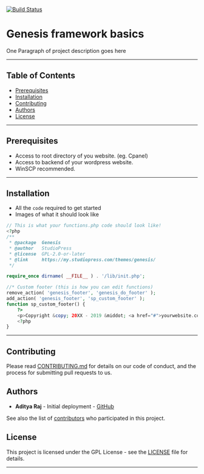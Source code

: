 [![Build Status](https://travis-ci.org/github/training-kit.svg?branch=master)](https://www.wprumors.com/)

# Genesis framework basics

One Paragraph of project description goes here

---

## Table of Contents

- [Prerequisites](#Prerequisites)
- [Installation](#installation)
- [Contributing](#contributing)
- [Authors](#authors)
- [License](#license)

---

## Prerequisites

- Access to root directory of you website. (eg. Cpanel)
- Access to backend  of your wordpress website.
- WinSCP recommended. 

---

## Installation

- All the `code` required to get started
- Images of what it should look like

```php
// This is what your functions.php code should look like!
<?php
/**
 * @package  Genesis
 * @author   StudioPress
 * @license  GPL-2.0-or-later
 * @link     https://my.studiopress.com/themes/genesis/
 */

require_once dirname( __FILE__ ) . '/lib/init.php';

//* Custom footer (this is how you can edit functions)
remove_action( 'genesis_footer', 'genesis_do_footer' );
add_action( 'genesis_footer', 'sp_custom_footer' );
function sp_custom_footer() {
	?>
	<p>Copyright &copy; 20XX - 2019 &middot; <a href="#">yourwebsite.com</a> &middot; All Rights Reserved.</p>
	<?php
}

```

---

## Contributing

Please read [CONTRIBUTING.md](txt/Contributing.md) for details on our code of conduct, and the process for submitting pull requests to us.

## Authors

* **Aditya Raj** - Initial deployment - [GitHub](https://github.com/justadityaraj)

See also the list of [contributors](https://github.com/wprumors/genesis-framework-basics/graphs/contributors) who participated in this project.

## License

This project is licensed under the GPL License - see the [LICENSE](LICENSE) file for details.

---
